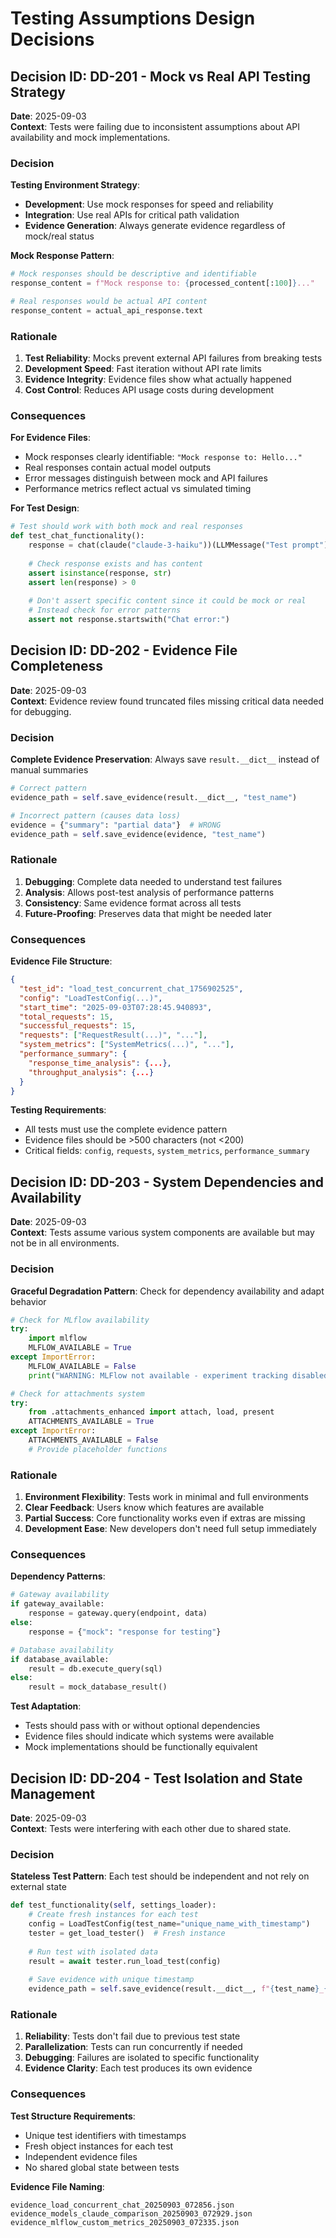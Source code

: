 # Testing Assumptions Design Decisions

## Decision ID: DD-201 - Mock vs Real API Testing Strategy

**Date**: 2025-09-03  
**Context**: Tests were failing due to inconsistent assumptions about API availability and mock implementations.

### Decision

**Testing Environment Strategy**:
- **Development**: Use mock responses for speed and reliability
- **Integration**: Use real APIs for critical path validation  
- **Evidence Generation**: Always generate evidence regardless of mock/real status

**Mock Response Pattern**:
```python
# Mock responses should be descriptive and identifiable
response_content = f"Mock response to: {processed_content[:100]}..."

# Real responses would be actual API content
response_content = actual_api_response.text
```

### Rationale

1. **Test Reliability**: Mocks prevent external API failures from breaking tests
2. **Development Speed**: Fast iteration without API rate limits
3. **Evidence Integrity**: Evidence files show what actually happened
4. **Cost Control**: Reduces API usage costs during development

### Consequences

**For Evidence Files**:
- Mock responses clearly identifiable: `"Mock response to: Hello..."`
- Real responses contain actual model outputs
- Error messages distinguish between mock and API failures
- Performance metrics reflect actual vs simulated timing

**For Test Design**:
```python
# Test should work with both mock and real responses
def test_chat_functionality():
    response = chat(claude("claude-3-haiku"))(LLMMessage("Test prompt"))
    
    # Check response exists and has content
    assert isinstance(response, str)
    assert len(response) > 0
    
    # Don't assert specific content since it could be mock or real
    # Instead check for error patterns
    assert not response.startswith("Chat error:")
```

## Decision ID: DD-202 - Evidence File Completeness

**Date**: 2025-09-03  
**Context**: Evidence review found truncated files missing critical data needed for debugging.

### Decision

**Complete Evidence Preservation**: Always save `result.__dict__` instead of manual summaries

```python
# Correct pattern
evidence_path = self.save_evidence(result.__dict__, "test_name")

# Incorrect pattern (causes data loss)
evidence = {"summary": "partial data"}  # WRONG
evidence_path = self.save_evidence(evidence, "test_name")
```

### Rationale

1. **Debugging**: Complete data needed to understand test failures
2. **Analysis**: Allows post-test analysis of performance patterns
3. **Consistency**: Same evidence format across all tests
4. **Future-Proofing**: Preserves data that might be needed later

### Consequences

**Evidence File Structure**:
```json
{
  "test_id": "load_test_concurrent_chat_1756902525",
  "config": "LoadTestConfig(...)",
  "start_time": "2025-09-03T07:28:45.940893",
  "total_requests": 15,
  "successful_requests": 15,
  "requests": ["RequestResult(...)", "..."],
  "system_metrics": ["SystemMetrics(...)", "..."],
  "performance_summary": {
    "response_time_analysis": {...},
    "throughput_analysis": {...}
  }
}
```

**Testing Requirements**:
- All tests must use the complete evidence pattern
- Evidence files should be >500 characters (not <200)
- Critical fields: `config`, `requests`, `system_metrics`, `performance_summary`

## Decision ID: DD-203 - System Dependencies and Availability

**Date**: 2025-09-03  
**Context**: Tests assume various system components are available but may not be in all environments.

### Decision

**Graceful Degradation Pattern**: Check for dependency availability and adapt behavior

```python
# Check for MLflow availability
try:
    import mlflow
    MLFLOW_AVAILABLE = True
except ImportError:
    MLFLOW_AVAILABLE = False
    print("WARNING: MLFlow not available - experiment tracking disabled")

# Check for attachments system
try:
    from .attachments_enhanced import attach, load, present
    ATTACHMENTS_AVAILABLE = True
except ImportError:
    ATTACHMENTS_AVAILABLE = False
    # Provide placeholder functions
```

### Rationale

1. **Environment Flexibility**: Tests work in minimal and full environments
2. **Clear Feedback**: Users know which features are available
3. **Partial Success**: Core functionality works even if extras are missing
4. **Development Ease**: New developers don't need full setup immediately

### Consequences

**Dependency Patterns**:
```python
# Gateway availability
if gateway_available:
    response = gateway.query(endpoint, data)
else:
    response = {"mock": "response for testing"}

# Database availability  
if database_available:
    result = db.execute_query(sql)
else:
    result = mock_database_result()
```

**Test Adaptation**:
- Tests should pass with or without optional dependencies
- Evidence files should indicate which systems were available
- Mock implementations should be functionally equivalent

## Decision ID: DD-204 - Test Isolation and State Management

**Date**: 2025-09-03  
**Context**: Tests were interfering with each other due to shared state.

### Decision

**Stateless Test Pattern**: Each test should be independent and not rely on external state

```python
def test_functionality(self, settings_loader):
    # Create fresh instances for each test
    config = LoadTestConfig(test_name="unique_name_with_timestamp")
    tester = get_load_tester()  # Fresh instance
    
    # Run test with isolated data
    result = await tester.run_load_test(config)
    
    # Save evidence with unique timestamp
    evidence_path = self.save_evidence(result.__dict__, f"{test_name}_{timestamp}")
```

### Rationale

1. **Reliability**: Tests don't fail due to previous test state
2. **Parallelization**: Tests can run concurrently if needed
3. **Debugging**: Failures are isolated to specific functionality
4. **Evidence Clarity**: Each test produces its own evidence

### Consequences

**Test Structure Requirements**:
- Unique test identifiers with timestamps
- Fresh object instances for each test
- Independent evidence files
- No shared global state between tests

**Evidence File Naming**:
```
evidence_load_concurrent_chat_20250903_072856.json
evidence_models_claude_comparison_20250903_072929.json
evidence_mlflow_custom_metrics_20250903_072335.json
```